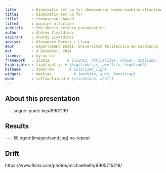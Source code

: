 ```yaml
---
title       : Biomimetic set up for chemosensor-based machine olfaction
title1      : Biomimetic set up for
title2      : chemosensor-based
title3      : machine olfaction
subtitle    : PhD thesis defense presentation
author      : Andrey Ziyatdinov
aspirant    : Andrey Ziyatdinov
adviser     : Alexandre Perera i Lluna
dept        : Departament ESAII, Universitat Politècnica de Catalunya (UPC)
dat         : 4 December, 2014
license     : by-nc-sa
framework   : io2012        # {io2012, html5slides, shower, dzslides, ...}
highlighter : highlight.js # {highlight.js, prettify, highlight}
hitheme     : tomorrow       # solarized_light
widgets     : mathjax          # {mathjax, quiz, bootstrap}
mode        : selfcontained # {standalone, draft}
---
```


<link rel="stylesheet" href="assets/css/thesis.css">






## About this presentation

--- .segue .quote bg:#99CC99

## Results

--- .fill bg:url(images/sand.jpg) no-repeat

## Drift

<footer class="source white">https://www.flickr.com/photos/michaelkeith/6905715219/</footer>

